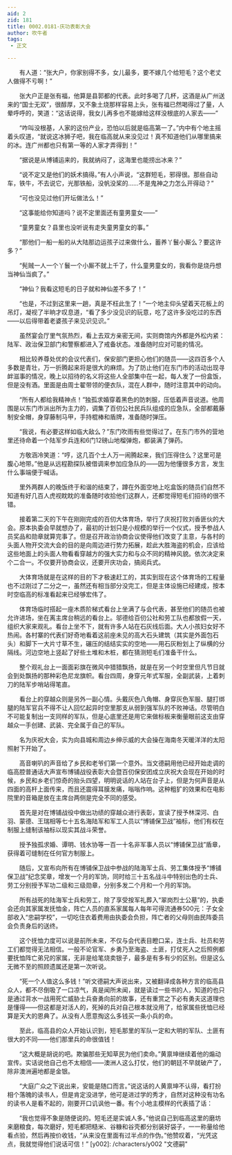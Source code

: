 ```yaml
---
aid: 2
zid: 181
title: 0002.0181-庆功表彰大会
author: 吹牛者
tags: 
 - 正文

---
```




　　有人道：“张大户，你家别得不多，女儿最多，要不嫁几个给短毛？这个老丈人做得不亏啊！”

　　张大户正是张有福，他算是县郭都的代表。此时多喝了几杯，这酒是从广州送来的“国士无双”，很醇厚，又不象土烧那样容易上头，张有福已然喝得过了量，人晕呼呼的，笑道：“这话说得，我女儿再多也不能嫁给这样没根底的人家去——”

　　“咋叫没根基，人家的这份产业，恐怕以后就是临高第一了。”内中有个地主摇着头叹道，“就说这冰狮子吧，我在临高就从来没见过！真不知道他们从哪里搞来的冰。连广州都也只有第一等的人家才弄得到！”

　　“据说是从博铺运来的，我就纳闷了，这海里也能捞出冰来？”

　　“说不定又是他们的妖术搞得。”有人小声说，“这群短毛，邪得很。那些自动车，铁牛，不去说它，光那铁船，没帆没桨的……不是鬼神之力怎么开得动？”

　　“可也没见过他们开坛做法么！”

　　“这事能给你知道吗？说不定里面还有童男童女——”

　　“童男童女？县里也没听说有走失童男童女的事。”

　　“那他们一船一船的从大陆那边运孩子过来做什么，蓄养丫鬟小厮么？要这许多？”

　　“髡贼一人一个丫鬟一个小厮不就上千了，什么童男童女的，我看你是烧丹想当神仙当疯了。”

　　“神仙？我看这短毛的日子就和神仙差不多了！”

　　“也是，不过到这里来一趟，真是不枉此生了！”一个地主仰头望着天花板上的吊灯，凝视了半晌才叹息道，“看了多少没见识的玩意，吃了这许多没吃过的东西——以后得带着老婆孩子来见识见识。”

　　虽然宴会厅里气氛热烈，看上去双方亲密无间，实则商馆内外都是外松内紧：陆军、政治保卫部门和警察都进入了戒备状态。准备随时应对可能的情况。

　　相比较养尊处优的会议代表们，保安部门更担心他们的随员——这四百多个人多数是青壮，万一折腾起来将是很大的麻烦。为了防止他们在东门市的活动出现寻衅滋事的情况，晚上以招待的名义将这些人全部集中在一起，每人发了一份盒饭，但是没有酒。里面是由周士翟带领的便衣队，混在人群中，随时注意其中的动向。

　　“所有人都给我精神点！”独孤求婚穿着黑色的防刺服，压低着声音说道。他周围是以东门市派出所为主力的，调集了百仞公社民兵队组成的应急队，全部都戴藤制安全帽，身穿藤制马甲，手持棍棒和盾牌，准备随时弹压。

　　“我说，有必要这样如临大敌么？”东门吹雨有些觉得过了。在东门市外的营地里还待命着一个陆军步兵连和6门12磅山地榴弹炮，都装满了弹药。

　　方敬涵冷笑道：“哼，这几百个土人万一闹腾起来，我们压得住么？这里可是腹心地带。”他是从远程勘探队被借调来参加应急队的——因为他懂很多方言，发生什么事端便于喊话。

　　里外两群人的晚饭终于和谐的结束了，蹲在外面空地上吃盒饭的随员们自然不知道有好几百人虎视眈眈的准备随时收拾他们这群人，还都觉得短毛们招待的很不错。

　　接着第二天的下午在刚刚完成的百仞大体育场，举行了庆祝打败刘香匪伙的大会。原本执委会早就想办了，最初的计划只是小规模的举行一个仪式，授予参战人员奖品和勋章就算完事了。但是召开政治协商会议使得他们改变了主意，与各村的头面人物开交流大会的目的是向周边进行势力拓展，趁此大胜海盗的机会，应该给这些地面上的头面人物看看穿越方的强大实力和与众不同的精神风貌。依次决定来个二合一。不仅要开协商会议，还要开庆功会，搞阅兵式。

　　大体育场就是在这样的目的下才极速赶工的，其实到现在这个体育场的工程量也不过刚过了二分之一，虽然还有相当部分没完工，但是主体设施已经建成，按本时空临高的标准看起来已经够宏伟了。

　　体育场临时搭起一座木质阶梯式看台上坐满了与会代表，甚至他们的随员也被允许进场，坐在离主席台稍远的看台上。邬德给百仞公社和劳工队也都放假一天，组织大家来观礼。看台上坐不下，就有许多人站在石灰线后面。大人小孩妇女好不热闹。各村寨的代表们好奇地看着这前座未见的高大石头建筑（其实是外面包石头）和脚下一大片寸草不生，碾压的结结实实的空地——用石灰粉划上了纵横的分隔线。河边空地上竖起了好些土堆和木桩，都在猜测短毛们准备干什么。

　　整个观礼台上一面面彩旗在微风中猎猎飘扬，就是在另一个时空里但凡节日就会到处飘扬的那种彩色尼龙旗帜。看台四周，身穿元年式军服，全副武装，上着刺刀的陆军步哨站得笔直。

　　看台上的穿越众则是另外一副心情。头戴灰色八角帽、身穿灰色军服、腿打绑腿的陆军官兵不得不让人回忆起异时空里那支从弱到强军队的不败神话。尽管明白不可能复制出一支同样的军队，但是心底里还是用它来做标板来衡量眼前这支由穿越众一手创建、武装、完全属于自己的军队。

　　名为庆祝大会，实为向县城和周边乡绅示威的大会操在海南冬天暖洋洋的太阳照射下开始了。

　　高音喇叭的声音给了乡民和老爷们第一个意外。当文德嗣用他已经开始走调的临高腔普通话大声宣布博铺战役表彰大会暨百仞保安团成立庆祝大会现在开始的时候，乡民和乡老们惊奇的抬头四望，明明说话的人站在台子上，但是为何声音是从四面的高杆上面传来，而且还震得耳膜发痛，嗡嗡作响。这种粗犷的效果和在电影院里的音箱是放在主席台两侧是完全不同的感受。

　　首先是对在博铺战役中做出功绩的穿越众进行表彰，宣读了授予林深河、白羽、蒙德、王瑞相等七十五名海陆军和军工人员以“博铺保卫战”袖标，他们有权在制服上缝制该袖标以现实其战斗荣誉。

　　授予独孤求婚、谭明、钱水协等一百一十名非军事人员以“博铺保卫战”盾章，获得着可缝制在任何官方制服上。

　　随后，又宣布向所有在博铺保卫战中参战的陆海军士兵、劳工集体授予“博铺保卫战”纪念奖章，增发一个月的军饷，同时给三十五名战斗中特别出色的士兵、劳工分别授予军功二级和三级勋章，分别多发二个月和一个月的军饷。

　　所有战死的陆海军士兵和劳工，除了享受按军礼葬入“翠岗烈士公墓”的，执委会还向其家属发抚恤金，阵亡人员的直系家属每人每年可得流通券500元：子女全部收入“忠嗣学校”，一切吃住衣着费用由执委会负担，阵亡者的父母则由民阵委员会负责身后的送终。

　　这个抚恤力度可以说是前所未来，不仅与会代表目瞪口呆，连士兵、社员和劳工们都觉得无法相信。一般不论官军、乡勇乃至海盗、土匪，打仗死人之后照例都要抚恤阵亡弟兄的家属，无非是给笔烧卖银子，最多是有多有少的区别。但是这么无微不至的照顾遗属还是第一次听说。

　　“死一个人值这么多钱！”听文德嗣大声说出来，又被翻译成各种方言的临高县众人，都不尽倒吸了一口凉气，真是闻所未闻，就是读过一些书的人，知道的也只是通过背水一战用死亡威胁士兵奋勇向前的故事，还有重赏之下必有勇夫这道理也是懂得——但这都是对活人的，死掉的兵对自己根本就没用了，给家属些抚恤已经算是天大的恩典了。从没有人愿意掏这么多钱买一条小兵的命。

　　至此，临高县的众人开始认识到，短毛那里的军队一定和大明的军队、土匪有很大的不同——他们那里兵的命很值钱！

　　“这大概是胡说的吧。欺骗那些无知草民为他们卖命。”黄禀坤继续着他的煽动宣传。实话说他自己也不太相信——澳洲人这么打仗，他们的朝廷不早就破产了，除非澳洲遍地都是金银。

　　“大庭广众之下说出来，安能是随口而言。”说这话的人黄禀坤不认得，看打扮相个落魄的读书人，但是肯定没进学，他可是进过学的秀才，自然对这种没有功名的读书人是看不起的，刚要开口讥讽他一番。有个小地主模样的代表插了话：

　　“我也觉得不象是随便说的。短毛还是实诚人多。”他说自己到临高这里的磨坊来磨粮食，每次磨好，短毛都把糙米、谷糠和谷壳都分别装好袋子，一一称量给他看点验，然后再按价收钱，“从来没在里面有过半点的作伪。”他赞叹着，“光凭这点，我就觉得他们说话可信！”
[y002]: /characters/y002 "文德嗣"


